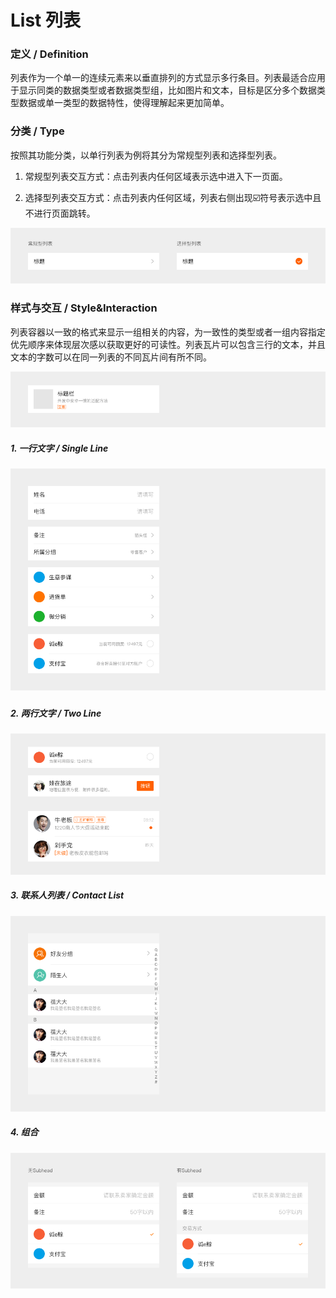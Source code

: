 # List 列表

  
  


### 定义 / Definition

  


列表作为一个单一的连续元素来以垂直排列的方式显示多行条目。列表最适合应用于显示同类的数据类型或者数据类型组，比如图片和文本，目标是区分多个数据类型数据或单一类型的数据特性，使得理解起来更加简单。

  


### 分类 / Type

  


按照其功能分类，以单行列表为例将其分为常规型列表和选择型列表。

1. 常规型列表交互方式：点击列表内任何区域表示选中进入下一页面。

2. 选择型列表交互方式：点击列表内任何区域，列表右侧出现☑️符号表示选中且不进行页面跳转。



![](/assets/list1.png)  
  


### 样式与交互 / Style&Interaction

  


列表容器以一致的格式来显示一组相关的内容，为一致性的类型或者一组内容指定优先顺序来体现层次感以获取更好的可读性。列表瓦片可以包含三行的文本，并且文本的字数可以在同一列表的不同瓦片间有所不同。

![](/assets/list2.png)  


##### 1. 一行文字 / Single Line

![](/assets/list3.png)

#####  

##### 2. 两行文字 / Two Line

![](/assets/list4.png)

  
  


##### 3. 联系人列表 / Contact List

![](/assets/list5.png)

  
  


##### 4. 组合

![](/assets/list6.png)

